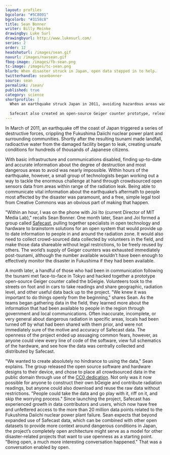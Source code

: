 ```yaml
---
layout: profiles
bgcolora: "#5C8091"
bgcolorb: "#3158c8"
title: Sean Bonner
writer: Billy Meinke
drawingby: Luke Surl
drawingbyurl: http://www.lukesurl.com/
series: 2
order: 12
headshoturl: /images/sean.gif
navurl: /images/navsean.gif
fbog-image: /images/fb-sean.png
tc-image: /images/tc-sean.png
blurb: When disaster struck in Japan, open data stepped in to help.
twitterhandle: seanbonner
source: sean
permalink: /sean/
published: true
category: science
shortprofile: |
  When an earthquake struck Japan in 2011, avoiding hazardous areas was paramount. Just one month later, Sean Bonner and Joi Ito formed the group Safecast to gather crowdsourced open sensor data, creating a system of up-to-date information on radiation zones in Japan. Using Creative Commons' public domain declaration (CC0), they then ensured "Absolutely no hindrance to using the data."
  
  Safecast also created an open-source Geiger counter prototype, releasing full details of the software, hardware, and data collection to the public. By alleviating concerns about inaccurate or incomplete information, Safecast has grown in data contributors and users, all whom have free and unfettered access to 20 million data points through CC0. 
---
```


In March of 2011, an earthquake off the coast of Japan triggered a series of destructive forces, crippling the Fukushima Daiichi nuclear power plant and surrounding communities. Shortly after the resulting tsunami made landfall, radioactive water from the damaged facility began to leak, creating unsafe conditions for hundreds of thousands of Japanese citizens.

With basic infrastructure and communications disabled, finding up-to-date and accurate information about the degree of destruction and most dangerous areas to avoid was nearly impossible. Within hours of the earthquake, however, a small group of technologists began working out a way to tackle the enormous challenge at hand through crowdsourced open sensors data from areas within range of the radiation leak.  Being able to communicate vital information about the earthquake’s aftermath to people most affected by the disaster was paramount, and a free, simple legal tool from Creative Commons was an obvious part of making that happen.

"Within an hour, I was on the phone with Joi Ito (current Director of MIT Media Lab)," recalls Sean Bonner. One month later, Sean and Joi formed  a group called [Safecast](http://blog.safecast.org/), pulling together specialists in open technology and hardware to brainstorm solutions for an open system that would provide up to date information to people in and around the radiation zone. It would also need to collect crowd-sourced data collected by volunteers in the field, and make those data shareable without legal restrictions, to be freely reused by others. The world’s supply of Geiger counters was exhausted immediately post-tsunami, although the number available wouldn’t have been enough to effectively monitor the disaster in Fukushima if they had been available.

A month later, a handful of those who had been in communication following the tsunami met face-to-face in Tokyo and hacked together a prototype open-source Geiger counter called the bGeigie. Volunteers took to the streets on foot and in cars to take readings and share geographic, radiation level, and other useful data back up to the project. "We knew it was important to do things openly from the beginning," shares Sean. As the teams began gathering data in the field, they learned more about the information that had been available to people in the region through government and local communications. Often inaccurate, incomplete, or very general about dangerous radiation in specific areas, locals had been turned off by what had been shared with them prior, and were not immediately sure of the motive and accuracy of Safecast data. The openness of the project ended up assuaging common fears, however, as anyone could view every line of code of the software, view full schematics of the hardware, and see how the data was centrally collected and distributed by Safecast.

"We wanted to create absolutely no hindrance to using the data," Sean explains. The group released the open source software and hardware designs to their device, and chose to place all crowdsourced data in the public domain through use of the [CC0 dedication](http://creativecommons.org/publicdomain/zero/1.0/). Not only was it now possible for anyone to construct their own bGeigie and contribute radiation readings, but anyone could also download and reuse the raw data without restrictions. "People could take the data and go play with it, riff on it, and skip the worrying process." Since launching the project, Safecast has experienced growth in data contributors and users, which now have free and unfettered access to the more than 20 million data points related to the Fukushima Daiichi nuclear power plant failure. Sean expects that beyond expanded use of Safecast data, which can be combined with other open datasets to provide more context around dangerous conditions in Japan, the project’s completely open architecture might serve as a model for other disaster-related projects that want to use openness as a starting point. "Being open, a much more interesting conversation happened." That was a conversation enabled by open.